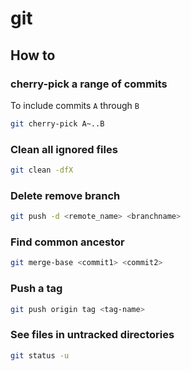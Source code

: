 # git

## How to

### cherry-pick a range of commits

To include commits `A` through `B`

```sh
git cherry-pick A~..B
```

### Clean all ignored files

```sh
git clean -dfX
```

### Delete remove branch

```bash
git push -d <remote_name> <branchname>
```

### Find common ancestor

```bash
git merge-base <commit1> <commit2>
```

### Push a tag

```bash
git push origin tag <tag-name>
```

### See files in untracked directories

```bash
git status -u
```
